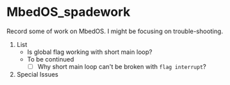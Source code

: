 # MbedOS_spadework
Record some of work on MbedOS. I might be focusing on trouble-shooting.

1. List
   * Is global flag working with short main loop?
   * To be continued
      - [ ] Why short main loop can't be broken with `flag interrupt`?

2. Special Issues